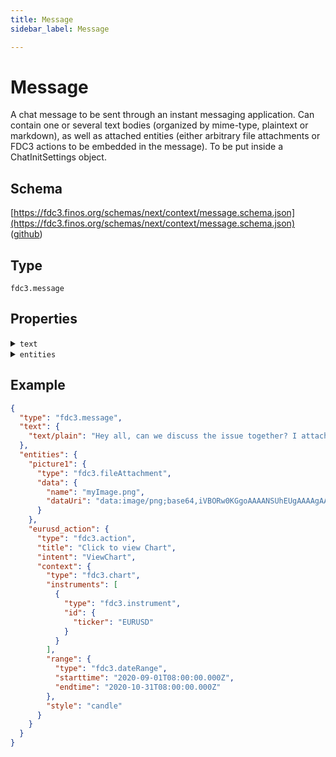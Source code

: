 ```yaml
---
title: Message
sidebar_label: Message

---
```


# Message

A chat message to be sent through an instant messaging application. Can contain one or several text bodies (organized by mime-type, plaintext or markdown), as well as attached entities (either arbitrary file attachments or FDC3 actions to be embedded in the message). To be put inside a ChatInitSettings object.

## Schema

[https://fdc3.finos.org/schemas/next/context/message.schema.json](https://fdc3.finos.org/schemas/next/context/message.schema.json) ([github](https://github.com/finos/FDC3/tree/main/schemas/context/message.schema.json))

## Type

`fdc3.message`

## Properties

<details>
  <summary><code>text</code></summary>

**type**: `object`

**Subproperties:**

<details>
  <summary><code>text/plain</code></summary>

**type**: `string`

Plain text encoded content.

</details>

<details>
  <summary><code>text/markdown</code></summary>

**type**: `string`

Markdown encoded content

</details>

A map of string mime-type to string content

</details>

<details>
  <summary><code>entities</code></summary>

**type**: `object`

<details>
  <summary><code>Additional Properties</code></summary>

**Any of:**

- **type**: [Action](Action)
- **type**: `object`

</details>

A map of string IDs to entities that should be attached to the message, such as an action to perform, a file attachment, or other FDC3 context object.

</details>

## Example

```json
{
  "type": "fdc3.message",
  "text": {
    "text/plain": "Hey all, can we discuss the issue together? I attached a screenshot and a link to the current exchange rate"
  },
  "entities": {
    "picture1": {
      "type": "fdc3.fileAttachment",
      "data": {
        "name": "myImage.png",
        "dataUri": "data:image/png;base64,iVBORw0KGgoAAAANSUhEUgAAAAgAAAAIAQMAAAD+wSzIAAAABlBMVEX///+/v7+jQ3Y5AAAADklEQVQI12P4AIX8EAgALgAD/aNpbtEAAAAASUVORK5CYII"
      }
    },
    "eurusd_action": {
      "type": "fdc3.action",
      "title": "Click to view Chart",
      "intent": "ViewChart",
      "context": {
        "type": "fdc3.chart",
        "instruments": [
          {
            "type": "fdc3.instrument",
            "id": {
              "ticker": "EURUSD"
            }
          }
        ],
        "range": {
          "type": "fdc3.dateRange",
          "starttime": "2020-09-01T08:00:00.000Z",
          "endtime": "2020-10-31T08:00:00.000Z"
        },
        "style": "candle"
      }
    }
  }
}
```

